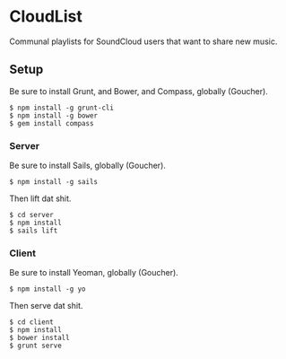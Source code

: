 # CloudList
Communal playlists for SoundCloud users that want to share new music.

## Setup

Be sure to install Grunt, and Bower, and Compass, globally (Goucher).

```
$ npm install -g grunt-cli
$ npm install -g bower
$ gem install compass
```

### Server

Be sure to install Sails, globally (Goucher).

```
$ npm install -g sails
```

Then lift dat shit.

```
$ cd server
$ npm install
$ sails lift
```

### Client

Be sure to install Yeoman, globally (Goucher).

```
$ npm install -g yo
```

Then serve dat shit.

```
$ cd client
$ npm install
$ bower install
$ grunt serve
```

